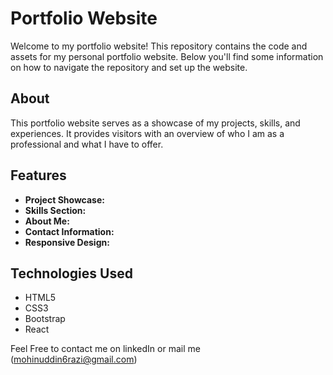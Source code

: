 # Portfolio Website

Welcome to my portfolio website! This repository contains the code and assets for my personal portfolio website. Below you'll find some information on how to navigate the repository and set up the website.

## About

This portfolio website serves as a showcase of my projects, skills, and experiences. It provides visitors with an overview of who I am as a professional and what I have to offer.

## Features

- **Project Showcase:**
- **Skills Section:**
- **About Me:**
- **Contact Information:**
- **Responsive Design:**

## Technologies Used

- HTML5
- CSS3
- Bootstrap
- React

Feel Free to contact me on linkedIn or mail me (mohinuddin6razi@gmail.com)

